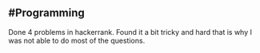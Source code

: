 #Programming
---
Done 4 problems in hackerrank. Found it a bit tricky and hard that is why I was not able to do most of the questions.